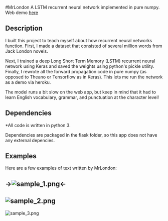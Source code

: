 #MrLondon
A LSTM recurrent neural network implemented in pure numpy. Web demo [here](https://mr-london.herokuapp.com/)

Description
-----------
I built this project to teach myself about how recurrent neural networks function. First, I made a dataset that consisted of several million words from Jack London novels.

Next, I trained a deep Long Short Term Memory (LSTM) recurrent neural network using Keras and saved the weights using python's pickle utility. Finally, I rewrote all the forward propagation code in pure numpy (as opposed to Theano or Tensorflow as in Keras). This lets me run the network as a demo via heroku.

The model runs a bit slow on the web app, but keep in mind that it had to learn English vocabulary, grammar, and punctuation at the character level!

Dependencies
--------
*All code is written in python 3.

Dependencies are packaged in the flask folder, so this app does not have any external depencies.

Examples
--------
Here are a few examples of text written by MrLondon:

->![sample_1.png](https://github.com/greydanus/mr_london/blob/master/app/static/img/sample_1.png)<-
--------
![sample_2.png](https://github.com/greydanus/mr_london/blob/master/app/static/img/sample_2.png)
--------
![sample_3.png](https://github.com/greydanus/mr_london/blob/master/app/static/img/sample_3.png)
